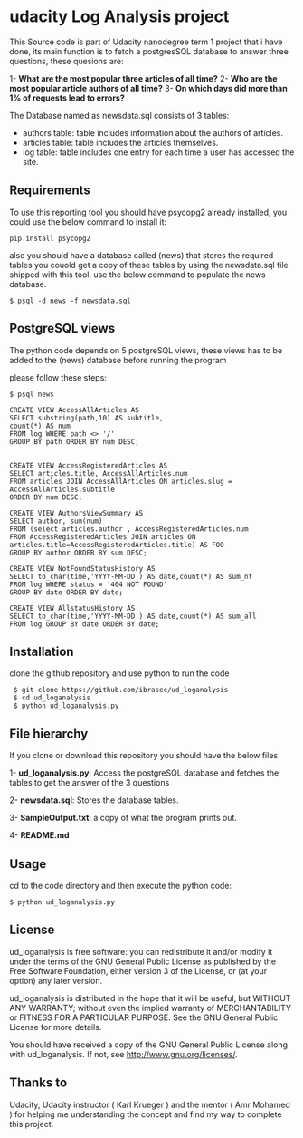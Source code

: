 # udacity Log Analysis project
This Source code is part of Udacity nanodegree term 1 project that i have done,
its main function is to fetch a postgresSQL database to answer three questions,
these quesions are:

 1- **What are the most popular three articles of all time?**
 2- **Who are the most popular article authors of all time?**
 3- **On which days did more than 1% of requests lead to errors?** 

The Database named as newsdata.sql consists of 3 tables:
* authors table: table includes information about the authors of articles.
* articles table:  table includes the articles themselves.
* log table: table includes one entry for each time a user has accessed the site.

## Requirements
To use this reporting tool you should have psycopg2 already installed, you could
use the below command to install it:
```
pip install psycopg2
```
also you should have a database called (news) that stores the required tables
you couold get a copy of these tables by using the newsdata.sql file shipped with
this tool, use the below command to populate the news database.

```
$ psql -d news -f newsdata.sql
```

## PostgreSQL views
The python code depends on 5 postgreSQL views, these views has to be added to
the (news) database before running the program

please follow these steps:

``` 
$ psql news

CREATE VIEW AccessAllArticles AS
SELECT substring(path,10) AS subtitle,
count(*) AS num
FROM log WHERE path <> '/'
GROUP BY path ORDER BY num DESC;


CREATE VIEW AccessRegisteredArticles AS
SELECT articles.title, AccessAllArticles.num
FROM articles JOIN AccessAllArticles ON articles.slug = AccessAllArticles.subtitle
ORDER BY num DESC;

CREATE VIEW AuthorsViewSummary AS
SELECT author, sum(num)
FROM (select articles.author , AccessRegisteredArticles.num
FROM AccessRegisteredArticles JOIN articles ON articles.title=AccessRegisteredArticles.title) AS FOO
GROUP BY author ORDER BY sum DESC;

CREATE VIEW NotFoundStatusHistory AS
SELECT to_char(time,'YYYY-MM-DD') AS date,count(*) AS sum_nf
FROM log WHERE status = '404 NOT FOUND'
GROUP BY date ORDER BY date;

CREATE VIEW AllstatusHistory AS
SELECT to_char(time,'YYYY-MM-DD') AS date,count(*) AS sum_all
FROM log GROUP BY date ORDER BY date;
```


## Installation

clone the github repository and use python to run the code
```
 $ git clone https://github.com/ibrasec/ud_loganalysis
 $ cd ud_loganalysis
 $ python ud_loganalysis.py
```

## File hierarchy

If you clone or download this repository you should have the below files:

 1- **ud_loganalysis.py**: Access the postgreSQL database and fetches the tables to
get the answer of the 3 questions

 2- **newsdata.sql**: Stores the database tables.
 
 3- **SampleOutput.txt**: a copy of what the program prints out.

 4- **README.md**


## Usage

cd to the code directory and then execute the python code:

```
$ python ud_loganalysis.py
```


## License

ud_loganalysis is free software: you can redistribute it and/or modify
it under the terms of the GNU General Public License as published by
the Free Software Foundation, either version 3 of the License, or
(at your option) any later version.

ud_loganalysis  is distributed in the hope that it will be useful,
but WITHOUT ANY WARRANTY; without even the implied warranty of
MERCHANTABILITY or FITNESS FOR A PARTICULAR PURPOSE.  See the
GNU General Public License for more details.

You should have received a copy of the GNU General Public License
along with ud_loganalysis.  If not, see <http://www.gnu.org/licenses/>.


## Thanks to

Udacity, Udacity instructor ( Karl Krueger ) and the mentor ( Amr Mohamed ) for
helping me understanding the concept and find my way to complete this project.


